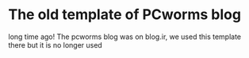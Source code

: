 # The old template of PCworms blog
long time ago! The pcworms blog was on blog.ir, we used this template there but it is no longer used
